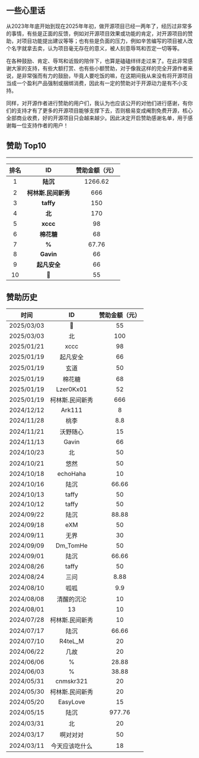 ## 一些心里话
从2023年年底开始到现在2025年年初，做开源项目已经一两年了，经历过非常多的事情，有些是正面的反馈，例如对开源项目效果或功能的肯定，对开源项目的赞助，对项目功能提出建议等等；也有些是负面的压力，例如辛苦编写的项目被人改个名字就拿去卖，认为项目毫无存在的意义，被人刻意辱骂和否定一切等等。

在各种鼓励、肯定、辱骂和诋毁的陪伴下，也算是磕磕绊绊走过来了。在此非常感谢大家的支持，有些大额打赏、也有些小额赞助，对于像我这样的完全开源作者来说，是非常强而有力的鼓励，毕竟人要吃饭的嘛，在这期间我从来没有将开源项目当成一个盈利产品强制或捆绑消费，因此有一定的赞助对于开源动力是有不小支持。

同样，对开源作者进行赞助的用户们，我认为也应该公开的对他们进行感谢，有你们的支持才有了更多的开源项目能够支撑下去，否则极易变成阉割免费开源，核心全部商业收费，好的开源项目只会越来越少。因此决定开启赞助感谢名单，用于感谢每一位支持作者的用户！

## 赞助 Top10

------



| 排名 |  ID  | 赞助金额（元） |
| :--: | :--: | :------------: |
|  1   |      **陆沉**       |    1266.62     |
|  2   | **柯林斯.民间新秀** |      666       |
|  3   |      **taffy**      |      150       |
| 4 | **北** | 170 |
|  5   |     **xccc**    |       98       |
|  6   |     **棉花糖**      |       68       |
|  7   |        **%**        |     67.76      |
|  8   |      **Gavin**      |       66       |
|  9   |    **起凡安全**     |       66       |
|  10  |    **🐔**    |       55       |

## 赞助历史

|    时间    |       ID        | 赞助金额（元） |
| :--------: | :-------------: | :------------: |
| 2025/03/03 |        🐔        |       55       |
| 2025/03/03 |       北        |      100       |
| 2025/01/21 |      xccc       |       98       |
| 2025/01/19 |    起凡安全     |       66       |
| 2025/01/19 |      玄道       |       50       |
| 2025/01/19 |     棉花糖      |       68       |
| 2025/01/19 |    Lzer0Kx01    |       52       |
| 2025/01/19 | 柯林斯.民间新秀 |      666       |
| 2024/12/12 |     Ark111      |       8        |
| 2024/11/28 |      桃李       |      8.8       |
| 2024/11/21 |    沃野随心     |       15       |
| 2024/11/13 |      Gavin      |       66       |
| 2024/10/23 |       北        |       50       |
| 2024/10/21 |      悠然       |       50       |
| 2024/10/18 |    echoHaha     |       10       |
| 2024/10/16 |      陆沉       |     66.66      |
| 2024/10/13 |      taffy      |       50       |
| 2024/10/12 |      taffy      |       50       |
| 2024/09/22 |      陆沉       |     88.88      |
| 2024/09/18 |       eXM       |       50       |
| 2024/09/11 |      无界       |       30       |
| 2024/09/09 |    Dm_TomHe     |       50       |
| 2024/09/01 |      陆沉       |     66.66      |
| 2024/08/26 |      taffy      |       50       |
| 2024/08/24 |      三问       |      8.88      |
| 2024/08/10 |      呱呱       |      9.9       |
| 2024/08/08 |   清醒的沉沦    |       10       |
| 2024/08/01 |       13        |       10       |
| 2024/07/28 | 柯林斯.民间新秀 |       10       |
| 2024/07/17 |      陆沉       |     66.66      |
| 2024/07/10 |     R4teL_M     |       20       |
| 2024/06/22 |      几故       |       20       |
| 2024/06/06 |        %        |     28.88      |
| 2024/06/03 |        %        |     38.88      |
| 2024/05/31 |    cnmskr321    |       20       |
| 2024/05/30 | 柯林斯.民间新秀 |       20       |
| 2024/05/20 |    EasyLove     |       15       |
| 2024/05/15 |      陆沉       |     977.76     |
| 2024/03/31 |       北        |       20       |
| 2024/03/17 |    啊对对对     |       50       |
| 2024/03/11 | 今天应该吃什么  |       18       |
